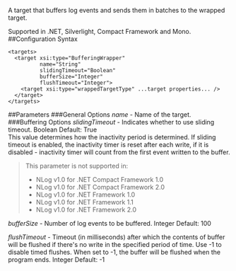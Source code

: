 A target that buffers log events and sends them in batches to the wrapped target. 

Supported in .NET, Silverlight, Compact Framework and Mono.
##Configuration Syntax
```
<targets>
  <target xsi:type="BufferingWrapper"
          name="String"
          slidingTimeout="Boolean"
          bufferSize="Integer"
          flushTimeout="Integer">
    <target xsi:type="wrappedTargetType" ...target properties... />
  </target>
</targets>
```
##Parameters
###General Options
_name_ - Name of the target.
###Buffering Options
_slidingTimeout_ - Indicates whether to use sliding timeout. Boolean Default: True  
This value determines how the inactivity period is determined. If sliding timeout is enabled, the inactivity timer is reset after each write, if it is disabled - inactivity timer will count from the first event written to the buffer.
> This parameter is not supported in:
> * NLog v1.0 for .NET Compact Framework 1.0
> * NLog v1.0 for .NET Compact Framework 2.0
> * NLog v1.0 for .NET Framework 1.0
> * NLog v1.0 for .NET Framework 1.1
> * NLog v1.0 for .NET Framework 2.0

_bufferSize_ - Number of log events to be buffered. Integer Default: 100

_flushTimeout_ - Timeout (in milliseconds) after which the contents of buffer will be flushed if there's no write in the specified period of time. Use -1 to disable timed flushes. When set to -1, the buffer will be flushed when the program ends. Integer Default: -1
